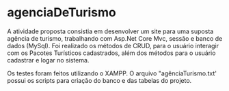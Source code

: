 # agenciaDeTurismo
A atividade proposta consistia em desenvolver um site para uma suposta agência de turismo, trabalhando com Asp.Net Core Mvc, sessão e banco de dados (MySql). Foi realizado os métodos de CRUD, para o usuário interagir com os Pacotes Turísticos cadastrados, além dos métodos para o usuário cadastrar e logar no sistema.

Os testes foram feitos utilizando o XAMPP. O arquivo "agênciaTurismo.txt' possui os scripts para criação do banco e das tabelas do projeto. 
